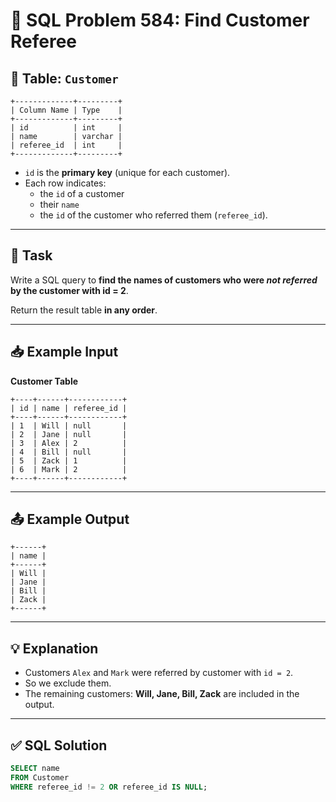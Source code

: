 # 🧪 SQL Problem 584: Find Customer Referee

## 📘 Table: `Customer`

```
+-------------+---------+
| Column Name | Type    |
+-------------+---------+
| id          | int     |
| name        | varchar |
| referee_id  | int     |
+-------------+---------+
```

- `id` is the **primary key** (unique for each customer).
- Each row indicates:
  - the `id` of a customer
  - their `name`
  - the `id` of the customer who referred them (`referee_id`).

---

## 🎯 Task

Write a SQL query to **find the names of customers who were *not referred* by the customer with id = 2**.

Return the result table **in any order**.

---

## 📥 Example Input

**Customer Table**

```
+----+------+------------+
| id | name | referee_id |
+----+------+------------+
| 1  | Will | null       |
| 2  | Jane | null       |
| 3  | Alex | 2          |
| 4  | Bill | null       |
| 5  | Zack | 1          |
| 6  | Mark | 2          |
+----+------+------------+
```

---

## 📤 Example Output

```
+------+
| name |
+------+
| Will |
| Jane |
| Bill |
| Zack |
+------+
```

---

## 💡 Explanation

- Customers `Alex` and `Mark` were referred by customer with `id = 2`.
- So we exclude them.
- The remaining customers: **Will, Jane, Bill, Zack** are included in the output.

---

## ✅ SQL Solution

```sql
SELECT name
FROM Customer
WHERE referee_id != 2 OR referee_id IS NULL;
```

